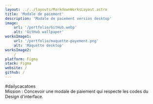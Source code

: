 ```yaml
---
layout: ../../layouts/MarkdownWorksLayout.astro
title: 'Modale de paiement'
description: 'Modale de paiement version desktop'
image:
    url: '/portfolio/GitHub.webp'
    alt: 'GitHub wallpaper'
worksImage1:
    url: '/portfolio/maquette-payement.png'
    alt: 'Maquette desktop'
worksImage2:
    /
platform: Figma
stack: Figma
website: /
github: /
---
```


#dailycacatoes
<br/>
Mission : Concevoir une modale de paiement qui respecte les codes du Design d'interface.
